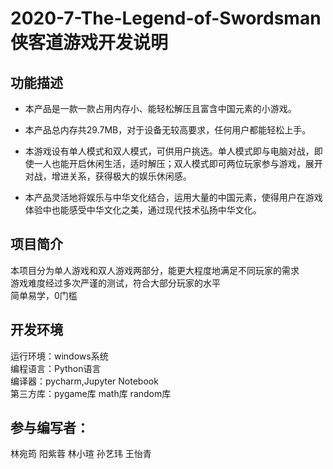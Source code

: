 # 2020-7-The-Legend-of-Swordsman侠客道游戏开发说明

## 功能描述
* 本产品是一款一款占用内存小、能轻松解压且富含中国元素的小游戏。   

* 本产品总内存共29.7MB，对于设备无较高要求，任何用户都能轻松上手。  

* 本游戏设有单人模式和双人模式，可供用户挑选。单人模式即与电脑对战，即使一人也能开启休闲生活，适时解压；双人模式即可两位玩家参与游戏，展开对战，增进关系，获得极大的娱乐休闲感。  

* 本产品灵活地将娱乐与中华文化结合，运用大量的中国元素，使得用户在游戏体验中也能感受中华文化之美，通过现代技术弘扬中华文化。  


## 项目简介
本项目分为单人游戏和双人游戏两部分，能更大程度地满足不同玩家的需求  
游戏难度经过多次严谨的测试，符合大部分玩家的水平  
简单易学，0门槛  

## 开发环境
运行环境：windows系统  
编程语言：Python语言  
编译器：pycharm,Jupyter Notebook  
第三方库：pygame库 math库 random库  

## 参与编写者：
林宛筠 阳紫蓉 林小瑄 孙艺玮 王怡青
